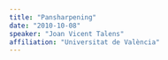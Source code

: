 ```yaml
---
title: "Pansharpening"
date: "2010-10-08"
speaker: "Joan Vicent Talens"
affiliation: "Universitat de València"
---
```


